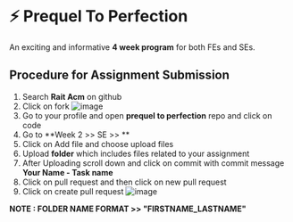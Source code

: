 # :zap: Prequel To Perfection
An exciting and informative **4 week program** for both FEs and SEs.

## Procedure for Assignment Submission
1. Search **Rait Acm** on github
2. Click on fork ![image](https://user-images.githubusercontent.com/83773945/118358032-a43d3d80-b59a-11eb-9c62-e633b8fca39e.png)
3. Go to your profile and open **prequel to perfection** repo and click on code
4. Go to **Week 2 >> SE >> **
5. Click on Add file and choose upload files
6. Upload **folder** which includes files related to your assignment
7. After Uploading scroll down and click on commit with commit message **Your Name - Task name**
8. Click on pull request and then click on new pull request 
9. Click on create pull request ![image](https://user-images.githubusercontent.com/83773945/118358339-f337a280-b59b-11eb-8162-317619988592.png)

**NOTE : FOLDER NAME FORMAT >> "FIRSTNAME_LASTNAME"**
